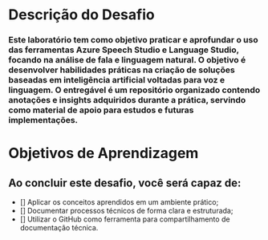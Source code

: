 # Descrição do Desafio
### Este laboratório tem como objetivo praticar e aprofundar o uso das ferramentas Azure Speech Studio e Language Studio, focando na análise de fala e linguagem natural. O objetivo é desenvolver habilidades práticas na criação de soluções baseadas em inteligência artificial voltadas para voz e linguagem. O entregável é um repositório organizado contendo anotações e insights adquiridos durante a prática, servindo como material de apoio para estudos e futuras implementações.

# Objetivos de Aprendizagem 
## Ao concluir este desafio, você será capaz de: 

- [] Aplicar os conceitos aprendidos em um ambiente prático;
- [] Documentar processos técnicos de forma clara e estruturada; 
- [] Utilizar o GitHub como ferramenta para compartilhamento de documentação técnica. 
